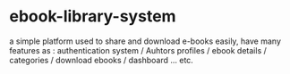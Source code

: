 # ebook-library-system
a simple platform used to share and download e-books easily, have many features as : authentication system / Auhtors profiles / ebook details / categories / download ebooks / dashboard ... etc.
